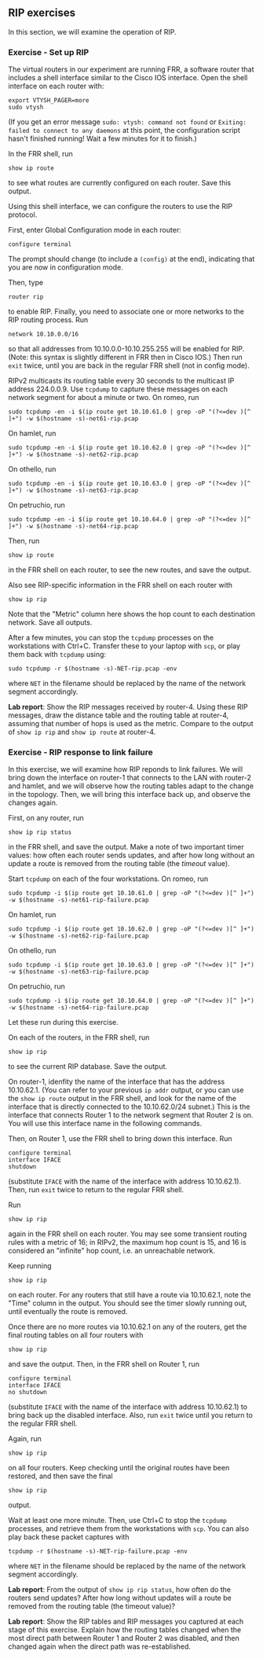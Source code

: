 ## RIP exercises

In this section, we will examine the operation of RIP.

### Exercise - Set up RIP

The virtual routers in our experiment are running FRR, a software router that includes a shell interface similar to the Cisco IOS interface. Open the shell interface on each router with:

```
export VTYSH_PAGER=more
sudo vtysh
```

(If you get an error message `sudo: vtysh: command not found` or `Exiting: failed to connect to any daemons` at this point, the configuration script hasn't finished running! Wait a few minutes for it to finish.)

In the FRR shell, run

```
show ip route
```

to see what routes are currently configured on each router. Save this output.

Using this shell interface, we can configure the routers to use the RIP protocol.

First, enter Global Configuration mode in each router:


```
configure terminal
```

The prompt should change (to include a `(config)` at the end), indicating that you are now in configuration mode.

Then, type

```
router rip
```

to enable RIP. Finally, you need to associate one or more networks to the RIP routing process. Run

```
network 10.10.0.0/16
```

so that all addresses from 10.10.0.0-10.10.255.255 will be enabled for RIP. (Note: this syntax is slightly different in FRR then in Cisco IOS.) Then run `exit` twice, until you are back in the regular FRR shell (not in config mode).

RIPv2 multicasts its routing table every 30 seconds to the multicast IP address 224.0.0.9. Use `tcpdump` to capture these messages on each network segment for about a minute or two. On romeo, run

```
sudo tcpdump -en -i $(ip route get 10.10.61.0 | grep -oP "(?<=dev )[^ ]+") -w $(hostname -s)-net61-rip.pcap
```

On hamlet, run

```
sudo tcpdump -en -i $(ip route get 10.10.62.0 | grep -oP "(?<=dev )[^ ]+") -w $(hostname -s)-net62-rip.pcap
```

On othello, run

```
sudo tcpdump -en -i $(ip route get 10.10.63.0 | grep -oP "(?<=dev )[^ ]+") -w $(hostname -s)-net63-rip.pcap
```

On petruchio, run

```
sudo tcpdump -en -i $(ip route get 10.10.64.0 | grep -oP "(?<=dev )[^ ]+") -w $(hostname -s)-net64-rip.pcap
```

Then, run

```
show ip route
```

in the FRR shell on each router, to see the new routes, and save the output. 


Also see RIP-specific information in the FRR shell on each router with 

```
show ip rip
```

Note that the "Metric" column here shows the hop count to each destination network. Save all outputs.

After a few minutes, you can stop the `tcpdump` processes on the workstations with Ctrl+C. Transfer these to your laptop with `scp`, or play them back with `tcpdump` using:

```
sudo tcpdump -r $(hostname -s)-NET-rip.pcap -env
```

where `NET` in the filename should be replaced by the name of the network segment accordingly.

**Lab report**: Show the RIP messages received by router-4. Using these RIP messages, draw the distance table and the routing table at router-4, assuming that number of hops is used as the metric. Compare to the output of `show ip rip` and `show ip route` at router-4.

### Exercise - RIP response to link failure

In this exercise, we will examine how RIP reponds to link failures. We will bring down the interface on router-1 that connects to the LAN with router-2 and hamlet, and we will observe how the routing tables adapt to the change in the topology. Then, we will bring this interface back up, and observe the changes again.

First, on any router, run

```
show ip rip status
```

in the FRR shell, and save the output. Make a note of two important timer values: how often each router sends updates, and after how long without an update a route is removed from the routing table (the *timeout* value).

Start `tcpdump` on each of the four workstations. On romeo, run

```
sudo tcpdump -i $(ip route get 10.10.61.0 | grep -oP "(?<=dev )[^ ]+") -w $(hostname -s)-net61-rip-failure.pcap
```

On hamlet, run

```
sudo tcpdump -i $(ip route get 10.10.62.0 | grep -oP "(?<=dev )[^ ]+") -w $(hostname -s)-net62-rip-failure.pcap
```

On othello, run

```
sudo tcpdump -i $(ip route get 10.10.63.0 | grep -oP "(?<=dev )[^ ]+") -w $(hostname -s)-net63-rip-failure.pcap
```

On petruchio, run

```
sudo tcpdump -i $(ip route get 10.10.64.0 | grep -oP "(?<=dev )[^ ]+") -w $(hostname -s)-net64-rip-failure.pcap
```

Let these run during this exercise.


On each of the routers, in the FRR shell, run

```
show ip rip
```

to see the current RIP database. Save the output.

On router-1, idenfity the name of the interface that has the address 10.10.62.1. (You can refer to your previous `ip addr` output, or you can use the `show ip route` output in the FRR shell, and look for the name of the interface that is directly connected to the 10.10.62.0/24 subnet.) This is the interface that connects Router 1 to the network segment that Router 2 is on. You will use this interface name in the following commands. 

Then, on Router 1, use the FRR shell to bring down this interface. Run

```
configure terminal
interface IFACE
shutdown
```

(substitute `IFACE` with the name of the interface with address 10.10.62.1). Then, run `exit` twice to return to the regular FRR shell.

Run

```
show ip rip
```

again in the FRR shell on each router. You may see some transient routing rules with a metric of 16; in RIPv2, the maximum hop count is 15, and 16 is considered an "infinite" hop count, i.e. an unreachable network.


Keep running


```
show ip rip
```

on each router. For any routers that still have a route via 10.10.62.1, note the "Time" column in the output. You should see the timer slowly running out, until eventually the route is removed.

Once there are no more routes via 10.10.62.1 on any of the routers, get the final routing tables on all four routers with 

```
show ip rip
```

and save the output. Then, in the FRR shell on Router 1, run

```
configure terminal
interface IFACE
no shutdown
```

(substitute `IFACE` with the name of the interface with address 10.10.62.1) to bring back up the disabled interface. Also, run `exit` twice until you return to the regular FRR shell.

Again, run


```
show ip rip
```

on all four routers. Keep checking until the original routes have been restored, and then save the final


```
show ip rip
```

output.

Wait at least one more minute. Then, use Ctrl+C to stop the `tcpdump` processes, and retrieve them from the workstations with `scp`. You can also play back these packet captures with


```
tcpdump -r $(hostname -s)-NET-rip-failure.pcap -env
```

where `NET` in the filename should be replaced by the name of the network segment accordingly.


**Lab report**: From the output of `show ip rip status`, how often do the routers send updates? After how long without updates will a route be removed from the routing table (the timeout value)? 

**Lab report**: Show the RIP tables and RIP messages you captured at each stage of this exercise. Explain how the routing tables changed when the most direct path between Router 1 and Router 2 was disabled, and then changed again when the direct path was re-established.


